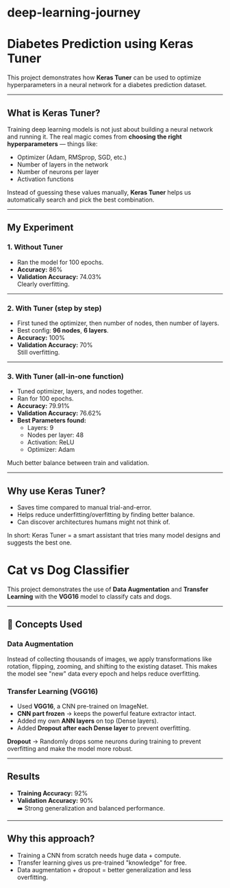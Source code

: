 # deep-learning-journey

# Diabetes Prediction using Keras Tuner

This project demonstrates how **Keras Tuner** can be used to optimize hyperparameters in a neural network for a diabetes prediction dataset.

---

##  What is Keras Tuner?
Training deep learning models is not just about building a neural network and running it. The real magic comes from **choosing the right hyperparameters** — things like:

- Optimizer (Adam, RMSprop, SGD, etc.)
- Number of layers in the network
- Number of neurons per layer
- Activation functions

Instead of guessing these values manually, **Keras Tuner** helps us automatically search and pick the best combination.

---

##  My Experiment

### 1. Without Tuner
- Ran the model for 100 epochs.  
- **Accuracy:** 86%  
- **Validation Accuracy:** 74.03%  
 Clearly overfitting.

---

### 2. With Tuner (step by step)
- First tuned the optimizer, then number of nodes, then number of layers.  
- Best config: **96 nodes**, **6 layers**.  
- **Accuracy:** 100%  
- **Validation Accuracy:** 70%  
 Still overfitting.

---

### 3. With Tuner (all-in-one function)
- Tuned optimizer, layers, and nodes together.  
- Ran for 100 epochs.  
- **Accuracy:** 79.91%  
- **Validation Accuracy:** 76.62%  
- **Best Parameters found:**
  - Layers: 9  
  - Nodes per layer: 48  
  - Activation: ReLU  
  - Optimizer: Adam  

 Much better balance between train and validation.

---

##  Why use Keras Tuner?
- Saves time compared to manual trial-and-error.  
- Helps reduce underfitting/overfitting by finding better balance.  
- Can discover architectures humans might not think of.  

In short: Keras Tuner = a smart assistant that tries many model designs and suggests the best one.


# Cat vs Dog Classifier 

This project demonstrates the use of **Data Augmentation** and **Transfer Learning** with the **VGG16** model to classify cats and dogs.

---

## 🔎 Concepts Used

### Data Augmentation
Instead of collecting thousands of images, we apply transformations like rotation, flipping, zooming, and shifting to the existing dataset. This makes the model see "new" data every epoch and helps reduce overfitting.

### Transfer Learning (VGG16)
- Used **VGG16**, a CNN pre-trained on ImageNet.  
- **CNN part frozen** → keeps the powerful feature extractor intact.  
- Added my own **ANN layers** on top (Dense layers).  
- Added **Dropout after each Dense layer** to prevent overfitting.

**Dropout** → Randomly drops some neurons during training to prevent overfitting and make the model more robust.

---

## Results
- **Training Accuracy:** 92%  
- **Validation Accuracy:** 90%  
➡️ Strong generalization and balanced performance.

---

##  Why this approach?
- Training a CNN from scratch needs huge data + compute.  
- Transfer learning gives us pre-trained "knowledge" for free.  
- Data augmentation + dropout = better generalization and less overfitting.


